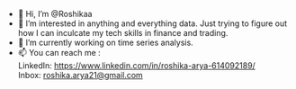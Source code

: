 - 👋 Hi, I’m @Roshikaa
- 👀 I’m interested in anything and everything data. Just trying to figure out how I can inculcate my tech skills in finance and trading.  
- 🌱 I’m currently working on time series analysis. 
- 📫 You can reach me : \
LinkedIn: https://www.linkedin.com/in/roshika-arya-614092189/ \
Inbox: roshika.arya21@gmail.com


